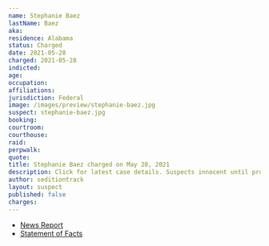 ```yaml
---
name: Stephanie Baez
lastName: Baez
aka:
residence: Alabama
status: Charged
date: 2021-05-28
charged: 2021-05-28
indicted:
age:
occupation:
affiliations:
jurisdiction: Federal
image: /images/preview/stephanie-baez.jpg
suspect: stephanie-baez.jpg
booking:
courtroom:
courthouse:
raid:
perpwalk:
quote:
title: Stephanie Baez charged on May 28, 2021
description: Click for latest case details. Suspects innocent until proven guilty.
author: seditiontrack
layout: suspect
published: false
charges:
---
```


- [News Report]()
- [Statement of Facts](https://www.justice.gov/usao-dc/case-multi-defendant/file/1401761/download)
